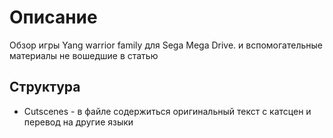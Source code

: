 # Описание 
Обзор игры Yang warrior family для Sega Mega Drive. и вспомогательные материалы не вошедшие в статью

## Структура
- Cutscenes - в файле содержиться оригинальный текст с катсцен и перевод на другие языки 
